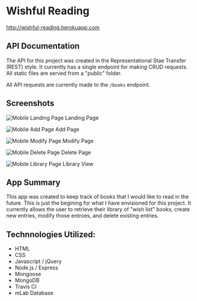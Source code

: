 # Wishful Reading

http://wishful-reading.herokuapp.com

## API Documentation
The API for this project was created in the Representational Stae Transfer (REST) style. It currently has a single endpoint for making CRUD requests. All static files are served from a "public" folder.

All API requests are currently made to the `/books` endpoint.
## Screenshots

![Mobile Landing Page](https://image.ibb.co/kJwMFo/mobile_Landing.png "mobile_Landing")
Landing Page

![Mobile Add Page](https://image.ibb.co/gpaHMT/mobile_Add.png "mobile_Add")
Add Page

![Mobile Modify Page](https://image.ibb.co/cC0Ovo/mobile_Modify.png "mobile_Modify")
Modify Page

![Mobile Delete Page](https://image.ibb.co/cfWVao/mobile_Delete.png "mobile_Delete")
Delete Page

![Mobile Library Page](https://image.ibb.co/nphE1T/mobile_Library.png "mobile_Library")
Library View

## App Summary

This app was created to keep track of books that I would like to read in the future. This is just the begining for what I have envisioned for this project. It currently allows the user to retrieve their library of "wish list" books, create new entries, modify those entroes, and delete existing entries.

## Technnologies Utilized:

* HTML
* CSS
* Javascript / jQuery
* Node.js / Express
* Mongoose
* MongoDB
* Travis CI
* mLab Database
